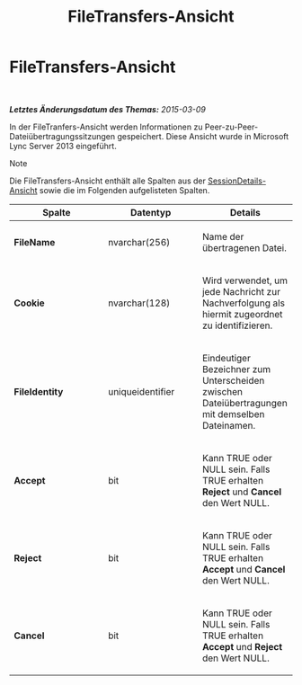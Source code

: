 ﻿---
title: FileTransfers-Ansicht
TOCTitle: FileTransfers-Ansicht
ms:assetid: e52c3ad0-152e-4a18-af1c-1aff0d205151
ms:mtpsurl: https://technet.microsoft.com/de-de/library/JJ721914(v=OCS.15)
ms:contentKeyID: 49890980
ms.date: 05/19/2016
mtps_version: v=OCS.15
ms.translationtype: HT
---

# FileTransfers-Ansicht

 

_**Letztes Änderungsdatum des Themas:** 2015-03-09_

In der FileTranfers-Ansicht werden Informationen zu Peer-zu-Peer-Dateiübertragungssitzungen gespeichert. Diese Ansicht wurde in Microsoft Lync Server 2013 eingeführt.


> [!NOTE]
> Die FileTransfers-Ansicht enthält alle Spalten aus der <A href="lync-server-2013-sessiondetails-view.md">SessionDetails-Ansicht</A> sowie die im Folgenden aufgelisteten Spalten.




<table>
<colgroup>
<col style="width: 33%" />
<col style="width: 33%" />
<col style="width: 33%" />
</colgroup>
<thead>
<tr class="header">
<th>Spalte</th>
<th>Datentyp</th>
<th>Details</th>
</tr>
</thead>
<tbody>
<tr class="odd">
<td><p><strong>FileName</strong></p></td>
<td><p>nvarchar(256)</p></td>
<td><p>Name der übertragenen Datei.</p></td>
</tr>
<tr class="even">
<td><p><strong>Cookie</strong></p></td>
<td><p>nvarchar(128)</p></td>
<td><p>Wird verwendet, um jede Nachricht zur Nachverfolgung als hiermit zugeordnet zu identifizieren.</p></td>
</tr>
<tr class="odd">
<td><p><strong>FileIdentity</strong></p></td>
<td><p>uniqueidentifier</p></td>
<td><p>Eindeutiger Bezeichner zum Unterscheiden zwischen Dateiübertragungen mit demselben Dateinamen.</p></td>
</tr>
<tr class="even">
<td><p><strong>Accept</strong></p></td>
<td><p>bit</p></td>
<td><p>Kann TRUE oder NULL sein. Falls TRUE erhalten <strong>Reject</strong> und <strong>Cancel</strong> den Wert NULL.</p></td>
</tr>
<tr class="odd">
<td><p><strong>Reject</strong></p></td>
<td><p>bit</p></td>
<td><p>Kann TRUE oder NULL sein. Falls TRUE erhalten <strong>Accept</strong> und <strong>Cancel</strong> den Wert NULL.</p></td>
</tr>
<tr class="even">
<td><p><strong>Cancel</strong></p></td>
<td><p>bit</p></td>
<td><p>Kann TRUE oder NULL sein. Falls TRUE erhalten <strong>Accept</strong> und <strong>Reject</strong> den Wert NULL.</p></td>
</tr>
</tbody>
</table>

